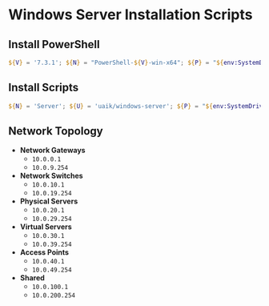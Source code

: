 # Windows Server Installation Scripts

## Install PowerShell

```powershell
${V} = '7.3.1'; ${N} = "PowerShell-${V}-win-x64"; ${P} = "${env:SystemDrive}\Apps\PowerShell"; Invoke-WebRequest "https://github.com/PowerShell/PowerShell/releases/download/v${V}/PowerShell-${V}-win-x64.zip" -OutFile "${P}\${N}.zip"; Expand-Archive -Path "${P}\${N}.zip" -DestinationPath "${P}"; if ( Test-Path -Path "${P}\${N}" ) { Remove-Item -Path "${P}\${N}" -Recurse -Force }; Remove-Item -Path "${P}\${N}.zip";
```

## Install Scripts

```powershell
${N} = 'Server'; ${U} = 'uaik/windows-server'; ${P} = "${env:SystemDrive}\Apps"; Invoke-WebRequest "https://github.com/${U}/archive/refs/heads/main.zip" -OutFile "${P}\${N}.zip"; Expand-Archive -Path "${P}\${N}.zip" -DestinationPath "${P}"; if ( Test-Path -Path "${P}\${N}" ) { Remove-Item -Path "${P}\${N}" -Recurse -Force }; Rename-Item -Path "${P}\windows-server-main" -NewName "${P}\${N}"; Remove-Item -Path "${P}\${N}.zip";
```

## Network Topology

- **Network Gateways**
  - `10.0.0.1`
  - `10.0.9.254`
- **Network Switches**
  - `10.0.10.1`
  - `10.0.19.254`
- **Physical Servers**
  - `10.0.20.1`
  - `10.0.29.254`
- **Virtual Servers**
  - `10.0.30.1`
  - `10.0.39.254`
- **Access Points**
  - `10.0.40.1`
  - `10.0.49.254`
- **Shared**
  - `10.0.100.1`
  - `10.0.200.254`
